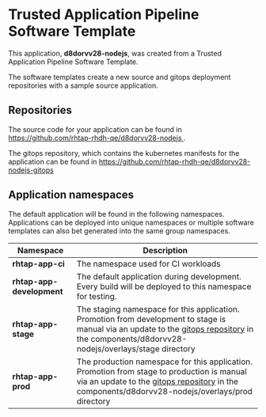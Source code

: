 # Trusted Application Pipeline Software Template

This application, **d8dorvv28-nodejs**, was created from a Trusted Application Pipeline Software Template.

The software templates create a new source and gitops deployment repositories with a sample source application. 

## Repositories

The source code for your application can be found in [https://github.com/rhtap-rhdh-qe/d8dorvv28-nodejs ](https://github.com/rhtap-rhdh-qe/d8dorvv28-nodejs ).
 
The gitops repository, which contains the kubernetes manifests for the application can be found in 
[https://github.com/rhtap-rhdh-qe/d8dorvv28-nodejs-gitops ](https://github.com/rhtap-rhdh-qe/d8dorvv28-nodejs-gitops ) 

## Application namespaces 

The default application will be found in the following namespaces. Applications can be deployed into unique namespaces or multiple software templates can also bet generated into the same group namespaces.  

|  Namespace   |  Description   |  
| -------- | -------- |
| **rhtap-app-ci** | The namespace used for CI workloads |
| **rhtap-app-development** | The default application during development. Every build will be deployed to this namespace for testing. |
| **rhtap-app-stage** | The staging namespace for this application. Promotion from development to stage is manual via an update to the [gitops repository](https://github.com/rhtap-rhdh-qe/d8dorvv28-nodejs-gitops ) in the components/d8dorvv28-nodejs/overlays/stage directory |
| **rhtap-app-prod** | The production namespace for this application. Promotion from stage to production is manual via an update to the [gitops repository](https://github.com/rhtap-rhdh-qe/d8dorvv28-nodejs-gitops ) in the components/d8dorvv28-nodejs/overlays/prod directory |